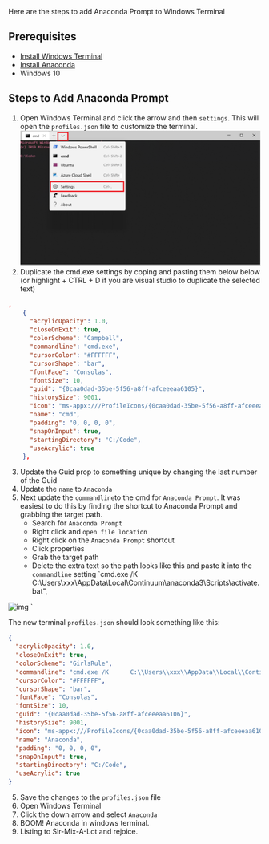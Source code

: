 Here are the steps to add Anaconda Prompt to Windows Terminal

## Prerequisites
- [Install Windows Terminal](https://www.microsoft.com/en-us/p/windows-terminal-preview/9n0dx20hk701?activetab=pivot:overviewtab)
- [Install Anaconda](https://www.anaconda.com/distribution/)
- Windows 10

## Steps to Add Anaconda Prompt
1. Open Windows Terminal and click the arrow and then `settings`. This will open the `profiles.json` file to customize the terminal.
![img](Settings.PNG)
2. Duplicate the cmd.exe settings by coping and pasting them below below (or highlight + CTRL + D if you are visual studio to duplicate the selected text) 

```json
,
    {
      "acrylicOpacity": 1.0,
      "closeOnExit": true,
      "colorScheme": "Campbell",
      "commandline": "cmd.exe",
      "cursorColor": "#FFFFFF",
      "cursorShape": "bar",
      "fontFace": "Consolas",
      "fontSize": 10,
      "guid": "{0caa0dad-35be-5f56-a8ff-afceeeaa6105}",
      "historySize": 9001,
      "icon": "ms-appx:///ProfileIcons/{0caa0dad-35be-5f56-a8ff-afceeeaa6105}.png",
      "name": "cmd",
      "padding": "0, 0, 0, 0",
      "snapOnInput": true,
      "startingDirectory": "C:/Code",
      "useAcrylic": true
    },
```
3. Update the Guid prop to something unique by changing the last number of the Guid
4. Update the `name` to `Anaconda`
5. Next update the `commandline`to the cmd for `Anaconda Prompt`. It was easiest to do this by finding the shortcut to Anaconda Prompt and grabbing the target path.
    - Search for `Anaconda Prompt`
    - Right click and `open file location`
    - Right click on the `Anaconda Prompt` shortcut
    - Click properties
    - Grab the target path
    - Delete the extra text so the path looks like this and paste it into the `commandline` setting `cmd.exe /K C:\\Users\\xxx\\AppData\\Local\\Continuum\\anaconda3\\Scripts\\activate.bat",

![img](GetAnacondaPath.gif)
`

The new terminal `profiles.json` should look something like this:
```json
{
  "acrylicOpacity": 1.0,
  "closeOnExit": true,
  "colorScheme": "GirlsRule",
  "commandline": "cmd.exe /K      C:\\Users\\xxx\\AppData\\Local\\Continuum\\anaconda3\\Scripts\\activate.bat",
  "cursorColor": "#FFFFFF",
  "cursorShape": "bar",
  "fontFace": "Consolas",
  "fontSize": 10,
  "guid": "{0caa0dad-35be-5f56-a8ff-afceeeaa6106}",
  "historySize": 9001,
  "icon": "ms-appx:///ProfileIcons/{0caa0dad-35be-5f56-a8ff-afceeeaa6106}.png",
  "name": "Anaconda",
  "padding": "0, 0, 0, 0",
  "snapOnInput": true,
  "startingDirectory": "C:/Code",
  "useAcrylic": true
}
```
5. Save the changes to the `profiles.json` file
6. Open Windows Terminal
7. Click the down arrow and select `Anaconda`
8. BOOM! Anaconda in windows terminal.
9. Listing to Sir-Mix-A-Lot and rejoice.
